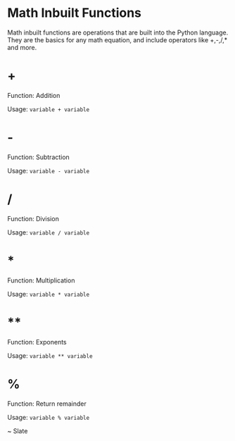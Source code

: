 # Math Inbuilt Functions

Math inbuilt functions are operations that are built into the Python language. They are the basics for any math equation, and include operators like +,-,/,* and more.

# +

Function: Addition

Usage: `variable + variable`

# - 

Function: Subtraction

Usage: `variable - variable`

# /

Function: Division

Usage: `variable / variable`

# *

Function: Multiplication

Usage: `variable * variable`

# **

Function: Exponents

Usage: `variable ** variable`

# %

Function: Return remainder

Usage: `variable % variable`


~ Slate
